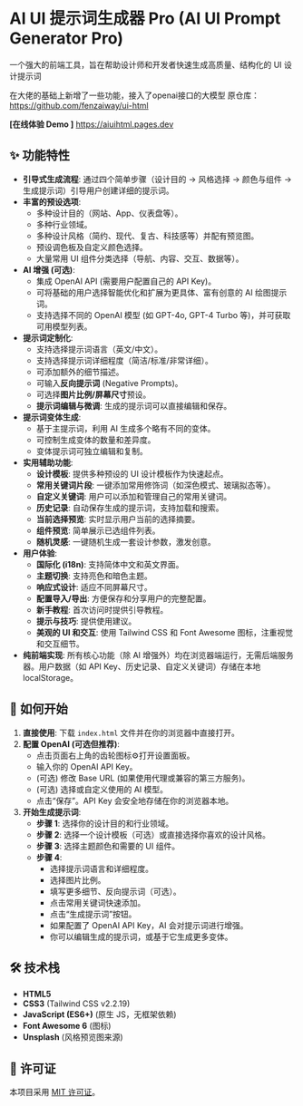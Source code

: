 # AI UI 提示词生成器 Pro (AI UI Prompt Generator Pro)
一个强大的前端工具，旨在帮助设计师和开发者快速生成高质量、结构化的 UI 设计提示词

在大佬的基础上新增了一些功能，接入了openai接口的大模型
原仓库：https://github.com/fenzaiway/ui-html

**[在线体验 Demo ]** 
https://aiuihtml.pages.dev
## ✨ 功能特性

*   **引导式生成流程**: 通过四个简单步骤（设计目的 -> 风格选择 -> 颜色与组件 -> 生成提示词）引导用户创建详细的提示词。
*   **丰富的预设选项**:
    *   多种设计目的（网站、App、仪表盘等）。
    *   多种行业领域。
    *   多种设计风格（简约、现代、复古、科技感等）并配有预览图。
    *   预设调色板及自定义颜色选择。
    *   大量常用 UI 组件分类选择（导航、内容、交互、数据等）。
*   **AI 增强 (可选)**:
    *   集成 OpenAI API (需要用户配置自己的 API Key)。
    *   可将基础的用户选择智能优化和扩展为更具体、富有创意的 AI 绘图提示词。
    *   支持选择不同的 OpenAI 模型 (如 GPT-4o, GPT-4 Turbo 等)，并可获取可用模型列表。
*   **提示词定制化**:
    *   支持选择提示词语言（英文/中文）。
    *   支持选择提示词详细程度（简洁/标准/非常详细）。
    *   可添加额外的细节描述。
    *   可输入**反向提示词** (Negative Prompts)。
    *   可选择**图片比例/屏幕尺寸**预设。
    *   **提示词编辑与微调**: 生成的提示词可以直接编辑和保存。
*   **提示词变体生成**:
    *   基于主提示词，利用 AI 生成多个略有不同的变体。
    *   可控制生成变体的数量和差异度。
    *   变体提示词可独立编辑和复制。
*   **实用辅助功能**:
    *   **设计模板**: 提供多种预设的 UI 设计模板作为快速起点。
    *   **常用关键词片段**: 一键添加常用修饰词（如深色模式、玻璃拟态等）。
    *   **自定义关键词**: 用户可以添加和管理自己的常用关键词。
    *   **历史记录**: 自动保存生成的提示词，支持加载和搜索。
    *   **当前选择预览**: 实时显示用户当前的选择摘要。
    *   **组件预览**: 简单展示已选组件列表。
    *   **随机灵感**: 一键随机生成一套设计参数，激发创意。
*   **用户体验**:
    *   **国际化 (i18n)**: 支持简体中文和英文界面。
    *   **主题切换**: 支持亮色和暗色主题。
    *   **响应式设计**: 适应不同屏幕尺寸。
    *   **配置导入/导出**: 方便保存和分享用户的完整配置。
    *   **新手教程**: 首次访问时提供引导教程。
    *   **提示与技巧**: 提供使用建议。
    *   **美观的 UI 和交互**: 使用 Tailwind CSS 和 Font Awesome 图标，注重视觉和交互细节。
*   **纯前端实现**: 所有核心功能（除 AI 增强外）均在浏览器端运行，无需后端服务器。用户数据（如 API Key、历史记录、自定义关键词）存储在本地 localStorage。

## 🚀 如何开始

1.  **直接使用**:
   下载 `index.html` 文件并在你的浏览器中直接打开。
2.  **配置 OpenAI (可选但推荐)**:
    *   点击页面右上角的齿轮图标⚙️打开设置面板。
    *   输入你的 OpenAI API Key。
    *   (可选) 修改 Base URL (如果使用代理或兼容的第三方服务)。
    *   (可选) 选择或自定义使用的 AI 模型。
    *   点击“保存”。API Key 会安全地存储在你的浏览器本地。
3.  **开始生成提示词**:
    *   **步骤 1**: 选择你的设计目的和行业领域。
    *   **步骤 2**: 选择一个设计模板（可选）或直接选择你喜欢的设计风格。
    *   **步骤 3**: 选择主题颜色和需要的 UI 组件。
    *   **步骤 4**:
        *   选择提示词语言和详细程度。
        *   选择图片比例。
        *   填写更多细节、反向提示词（可选）。
        *   点击常用关键词快速添加。
        *   点击“生成提示词”按钮。
        *   如果配置了 OpenAI API Key，AI 会对提示词进行增强。
        *   你可以编辑生成的提示词，或基于它生成更多变体。

## 🛠️ 技术栈

*   **HTML5**
*   **CSS3** (Tailwind CSS v2.2.19)
*   **JavaScript (ES6+)** (原生 JS，无框架依赖)
*   **Font Awesome 6** (图标)
*   **Unsplash** (风格预览图来源)


## 📄 许可证

本项目采用 [MIT 许可证](LICENSE.txt)。

